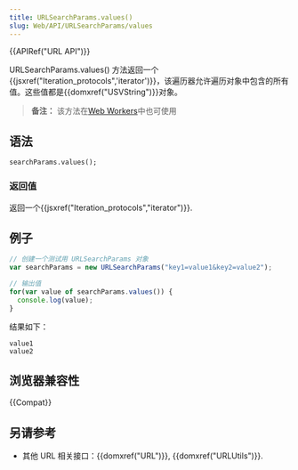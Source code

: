 ```yaml
---
title: URLSearchParams.values()
slug: Web/API/URLSearchParams/values
---
```


{{APIRef("URL API")}}

URLSearchParams.values() 方法返回一个{{jsxref("Iteration_protocols",'iterator')}}，该遍历器允许遍历对象中包含的所有值。这些值都是{{domxref("USVString")}}对象。

> **备注：** 该方法在[Web Workers](/zh-CN/docs/Web/API/Web_Workers_API)中也可使用

## 语法

```
searchParams.values();
```

### 返回值

返回一个{{jsxref("Iteration_protocols","iterator")}}.

## 例子

```js
// 创建一个测试用 URLSearchParams 对象
var searchParams = new URLSearchParams("key1=value1&key2=value2");

// 输出值
for(var value of searchParams.values()) {
  console.log(value);
}
```

结果如下：

```
value1
value2
```

## 浏览器兼容性

{{Compat}}

## 另请参考

- 其他 URL 相关接口：{{domxref("URL")}}, {{domxref("URLUtils")}}.
